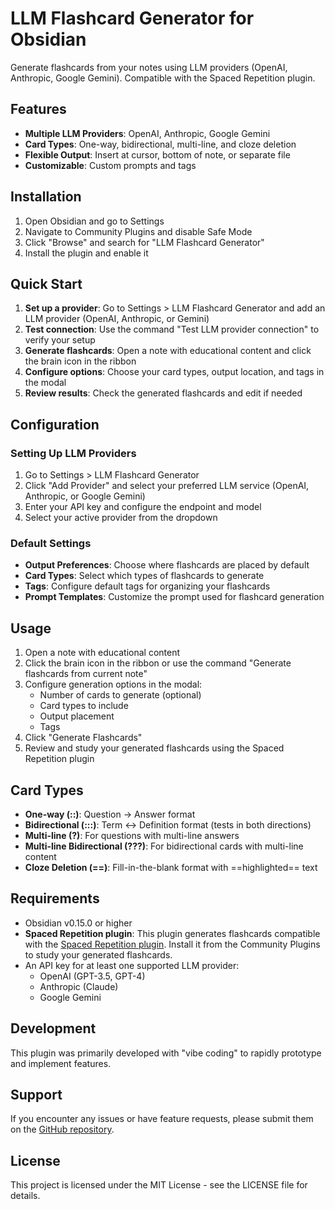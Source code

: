# LLM Flashcard Generator for Obsidian

Generate flashcards from your notes using LLM providers (OpenAI, Anthropic, Google Gemini). Compatible with the Spaced Repetition plugin.

## Features

- **Multiple LLM Providers**: OpenAI, Anthropic, Google Gemini
- **Card Types**: One-way, bidirectional, multi-line, and cloze deletion
- **Flexible Output**: Insert at cursor, bottom of note, or separate file
- **Customizable**: Custom prompts and tags

## Installation

1. Open Obsidian and go to Settings
2. Navigate to Community Plugins and disable Safe Mode
3. Click "Browse" and search for "LLM Flashcard Generator"
4. Install the plugin and enable it

## Quick Start

1. **Set up a provider**: Go to Settings > LLM Flashcard Generator and add an LLM provider (OpenAI, Anthropic, or Gemini)
2. **Test connection**: Use the command "Test LLM provider connection" to verify your setup
3. **Generate flashcards**: Open a note with educational content and click the brain icon in the ribbon
4. **Configure options**: Choose your card types, output location, and tags in the modal
5. **Review results**: Check the generated flashcards and edit if needed

## Configuration

### Setting Up LLM Providers

1. Go to Settings > LLM Flashcard Generator
2. Click "Add Provider" and select your preferred LLM service (OpenAI, Anthropic, or Google Gemini)
3. Enter your API key and configure the endpoint and model
4. Select your active provider from the dropdown

### Default Settings

- **Output Preferences**: Choose where flashcards are placed by default
- **Card Types**: Select which types of flashcards to generate
- **Tags**: Configure default tags for organizing your flashcards
- **Prompt Templates**: Customize the prompt used for flashcard generation

## Usage

1. Open a note with educational content
2. Click the brain icon in the ribbon or use the command "Generate flashcards from current note"
3. Configure generation options in the modal:
   - Number of cards to generate (optional)
   - Card types to include
   - Output placement
   - Tags
4. Click "Generate Flashcards"
5. Review and study your generated flashcards using the Spaced Repetition plugin

## Card Types

- **One-way (::)**: Question → Answer format
- **Bidirectional (:::)**: Term ↔ Definition format (tests in both directions)
- **Multi-line (?)**: For questions with multi-line answers
- **Multi-line Bidirectional (???)**: For bidirectional cards with multi-line content
- **Cloze Deletion (==)**: Fill-in-the-blank format with ==highlighted== text

## Requirements

- Obsidian v0.15.0 or higher
- **Spaced Repetition plugin**: This plugin generates flashcards compatible with the [Spaced Repetition plugin](https://www.stephenmwangi.com/obsidian-spaced-repetition/). Install it from the Community Plugins to study your generated flashcards.
- An API key for at least one supported LLM provider:
  - OpenAI (GPT-3.5, GPT-4)
  - Anthropic (Claude)
  - Google Gemini

## Development

This plugin was primarily developed with "vibe coding" to rapidly prototype and implement features.

## Support

If you encounter any issues or have feature requests, please submit them on the [GitHub repository](https://github.com/Tseku210/DeckForge/issues).

## License

This project is licensed under the MIT License - see the LICENSE file for details.